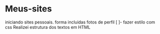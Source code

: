 # Meus-sites
 iniciando sites pessoais.
 forma incluidas fotos de perfil
 [ ]- fazer estilo com css
 Realizei estrutura dos textos em HTML
 
 
